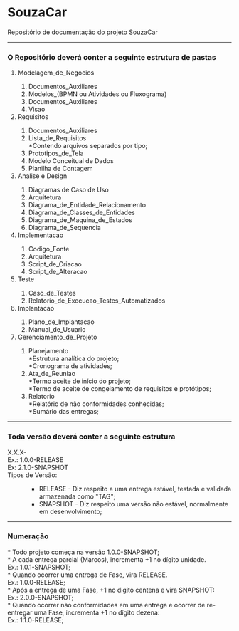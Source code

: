 # SouzaCar
Repositório de documentação do projeto SouzaCar
<hr>
<h3>O Repositório deverá conter a seguinte estrutura de pastas</h3>
<ol>
	<li>Modelagem_de_Negocios</li>
	<ol>
		<li>Documentos_Auxiliares</li>
		<li>Modelos_(BPMN ou Atividades ou Fluxograma)</li>
		<li>Documentos_Auxiliares</li>
		<li>Visao</li>
	</ol>
	<li>Requisitos</li>
	<ol>
		<li>Documentos_Auxiliares</li>
		<li>Lista_de_Requisitos</li>
		*Contendo arquivos separados por tipo;
		<li>Prototipos_de_Tela</li>
		<li>Modelo Conceitual de Dados</li>
		<li>Planilha de Contagem</li>
	</ol>
	<li>Analise e Design</li>
	<ol>
		<li>Diagramas de Caso de Uso</li>
		<li>Arquitetura</li>
		<li>Diagrama_de_Entidade_Relacionamento</li>
		<li>Diagrama_de_Classes_de_Entidades</li>
		<li>Diagrama_de_Maquina_de_Estados</li>
		<li>Diagrama_de_Sequencia</li>
	</ol>
	<li>Implementacao</li>
	<ol>
		<li>Codigo_Fonte</li>
		<li>Arquitetura</li>
		<li>Script_de_Criacao</li>
		<li>Script_de_Alteracao</li>
	</ol>
	<li>Teste</li>
	<ol>
		<li>Caso_de_Testes</li>
		<li>Relatorio_de_Execucao_Testes_Automatizados</li>
	</ol>
	<li>Implantacao</li>
	<ol>
		<li>Plano_de_Implantacao</li>
		<li>Manual_de_Usuario</li>
	</ol>
	<li>Gerenciamento_de_Projeto</li>
	<ol>
		<li>Planejamento</li>
  		*Estrutura analítica do projeto;<br>
      *Cronograma de atividades;
		<li>Ata_de_Reuniao</li>
  		*Termo aceite de início do projeto;<br>
      *Termo de aceite de congelamento de requisitos e protótipos;
    <li>Relatorio</li>
      *Relatório de não conformidades conhecidas;<br>
      *Sumário das entregas;
  </ol>
</ol>

<hr>

<h3>Toda versão deverá conter a seguinte estrutura</h3>
X.X.X-<Tipo de Versão> <br>
Ex.: 1.0.0-RELEASE <br>
Ex: 2.1.0-SNAPSHOT <br>
</h4>Tipos de Versão:</h4>
<ol>
  <ol>
    <ul>
      <li>RELEASE - Diz respeito a uma entrega estável, testada e validada armazenada como "TAG";</li>
      <li>SNAPSHOT - Diz respeito uma versão não estável, normalmente em desenvolvimento;</li>
    </ul>
  </ol>
</ol>

<hr>

<h3>Numeração</h3>
* Todo projeto começa na versão 1.0.0-SNAPSHOT;<br>
	*  A cada entrega parcial (Marcos), incrementa +1 no dígito unidade. <br>
	   Ex.: 1.0.1-SNAPSHOT;<br>
	*  Quando ocorrer uma entrega de Fase, vira RELEASE. <br>
	   Ex.: 1.0.0-RELEASE;<br>
	*  Após a entrega de uma Fase, +1 no digito centena e vira SNAPSHOT:<br>
	   Ex.: 2.0.0-SNAPSHOT;<br>
	*  Quando ocorrer não conformidades em uma entrega e ocorrer de re-entregar uma Fase, incrementa +1 no dígito dezena:<br>
	   Ex.: 1.1.0-RELEASE;<br>
